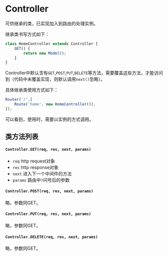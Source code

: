 # Controller

可供继承的类，已实现加入到路由的处理实例。

继承类书写方式如下：

```js
class HomeController extends Controller {
    GET() {
        return new Model();
    }
}
```

Controller中默认含有`GET`,`POST`,`PUT`,`DELETE`等方法，需要覆盖这些方法，才能访问到（代码中未覆盖实现，则默认调用`next()`忽略）。

具体继承类使用方式如下：

```js
Router('/',[
    Route('home', new HomeController()),
]);
```

可以看到，使用时，需要以实例的方式调用。

## 类方法列表

#### `Controller.GET(req, res, next, params)`

- `req` http request对象
- `res` http response对象
- `next` 进入下一个中间件的方法
- `params` 路由中`?`问号后的参数

#### `Controller.POST(req, res, next, params)`

略，参数同GET。

#### `Controller.PUT(req, res, next, params)`

略，参数同GET。

#### `Controller.DELETE(req, res, next, params)`

略，参数同GET。
